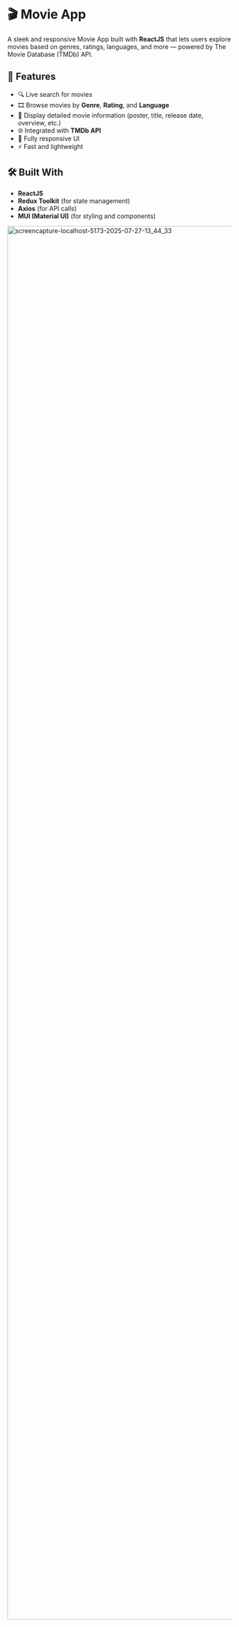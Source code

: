 
# 🎬 Movie App

A sleek and responsive Movie App built with **ReactJS** that lets users explore movies based on genres, ratings, languages, and more — powered by The Movie Database (TMDb) API.

## 🚀 Features

- 🔍 Live search for movies
- 🎞️ Browse movies by **Genre**, **Rating**, and **Language**
- 📜 Display detailed movie information (poster, title, release date, overview, etc.)
- 🌐 Integrated with **TMDb API**
- 📱 Fully responsive UI
- ⚡ Fast and lightweight

## 🛠️ Built With

- **ReactJS**
- **Redux Toolkit** (for state management)
- **Axios** (for API calls)
- **MUI (Material UI)** (for styling and components)


<img width="1919" height="3127" alt="screencapture-localhost-5173-2025-07-27-13_44_33" src="https://github.com/user-attachments/assets/4c5ad1eb-58d5-443a-8a5c-8e312b64ffb4" />
